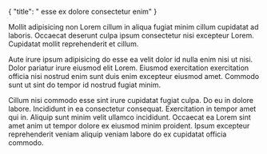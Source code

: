 {
  "title": " esse ex dolore consectetur enim"
}

Mollit adipisicing non Lorem cillum in aliqua fugiat minim cillum cupidatat ad laboris. Occaecat deserunt culpa ipsum consectetur nisi excepteur Lorem. Cupidatat mollit reprehenderit et cillum.

Aute irure ipsum adipisicing do esse ea velit dolor id nulla enim nisi ut nisi. Dolor pariatur irure eiusmod elit Lorem. Eiusmod exercitation exercitation officia nisi nostrud enim sunt duis enim excepteur eiusmod amet. Commodo sunt ut sint do tempor id nostrud fugiat minim.

Cillum nisi commodo esse sint irure cupidatat fugiat culpa. Do eu in dolore labore. Incididunt in ea consectetur consequat. Exercitation in tempor amet qui in. Aliquip sunt minim velit ullamco incididunt. Occaecat ea Lorem sint amet anim ut tempor dolore ex eiusmod minim proident. Ipsum excepteur reprehenderit veniam aliquip veniam labore do ex cupidatat officia commodo.